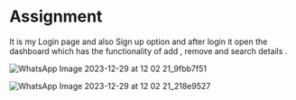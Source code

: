 # Assignment

It is my Login page and also Sign up option and after login it open the dashboard which has the functionality of add , remove and search details .

![WhatsApp Image 2023-12-29 at 12 02 21_9fbb7f51](https://github.com/1SiddhantSingh/Assignment/assets/125668210/b4e7f15a-a04d-4596-832c-af2c1b332d2e)

![WhatsApp Image 2023-12-29 at 12 02 21_218e9527](https://github.com/1SiddhantSingh/Assignment/assets/125668210/b5c1a4a3-3575-4a9f-9dd1-1d4779478386)
